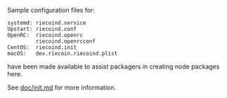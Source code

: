 Sample configuration files for:
```
systemd: riecoind.service
Upstart: riecoind.conf
OpenRC:  riecoind.openrc
         riecoind.openrcconf
CentOS:  riecoind.init
macOS:   dev.riecoin.riecoind.plist
```
have been made available to assist packagers in creating node packages here.

See [doc/init.md](../../doc/init.md) for more information.
